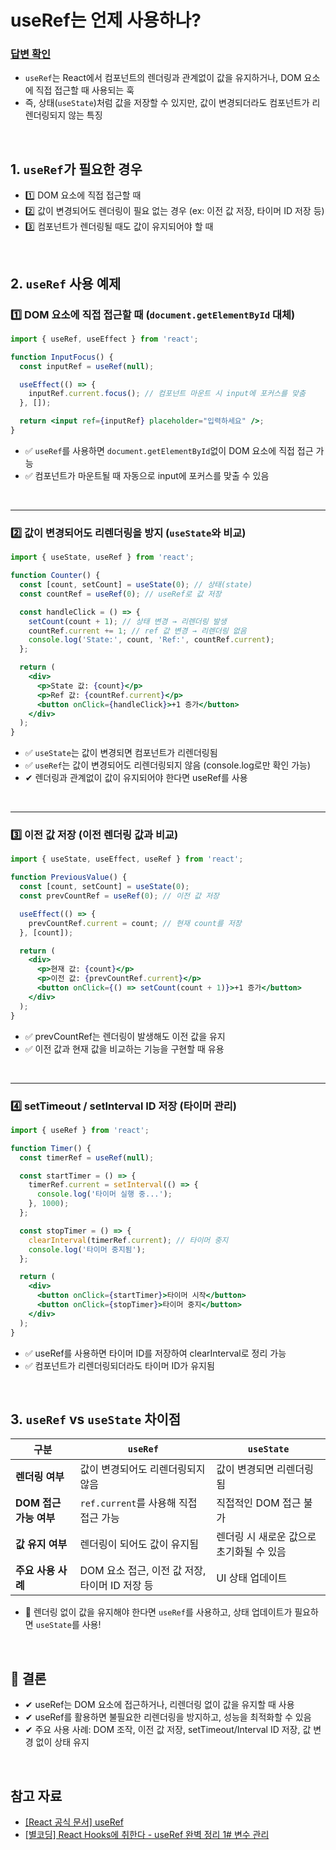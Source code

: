 # useRef는 언제 사용하나?

### [답변 확인](https://www.maeil-mail.kr/question/126)

- `useRef`는 React에서 컴포넌트의 렌더링과 관계없이 값을 유지하거나, DOM 요소에 직접 접근할 때 사용되는 훅
- 즉, 상태(`useState`)처럼 값을 저장할 수 있지만, 값이 변경되더라도 컴포넌트가 리렌더링되지 않는 특징

<br/>

## 1. `useRef`가 필요한 경우

- 1️⃣ DOM 요소에 직접 접근할 때
- 2️⃣ 값이 변경되어도 렌더링이 필요 없는 경우 (ex: 이전 값 저장, 타이머 ID 저장 등)
- 3️⃣ 컴포넌트가 렌더링될 때도 값이 유지되어야 할 때

<br/>

## 2. `useRef` 사용 예제

### 1️⃣ DOM 요소에 직접 접근할 때 (`document.getElementById` 대체)

```jsx
import { useRef, useEffect } from 'react';

function InputFocus() {
  const inputRef = useRef(null);

  useEffect(() => {
    inputRef.current.focus(); // 컴포넌트 마운트 시 input에 포커스를 맞춤
  }, []);

  return <input ref={inputRef} placeholder="입력하세요" />;
}
```

- ✅ `useRef`를 사용하면 `document.getElementById`없이 DOM 요소에 직접 접근 가능
- ✅ 컴포넌트가 마운트될 때 자동으로 input에 포커스를 맞출 수 있음

<br/>

---

### 2️⃣ 값이 변경되어도 리렌더링을 방지 (`useState`와 비교)

```jsx
import { useState, useRef } from 'react';

function Counter() {
  const [count, setCount] = useState(0); // 상태(state)
  const countRef = useRef(0); // useRef로 값 저장

  const handleClick = () => {
    setCount(count + 1); // 상태 변경 → 리렌더링 발생
    countRef.current += 1; // ref 값 변경 → 리렌더링 없음
    console.log('State:', count, 'Ref:', countRef.current);
  };

  return (
    <div>
      <p>State 값: {count}</p>
      <p>Ref 값: {countRef.current}</p>
      <button onClick={handleClick}>+1 증가</button>
    </div>
  );
}
```

- ✅ `useState`는 값이 변경되면 컴포넌트가 리렌더링됨
- ✅ `useRef`는 값이 변경되어도 리렌더링되지 않음 (console.log로만 확인 가능)
- ✔ 렌더링과 관계없이 값이 유지되어야 한다면 useRef를 사용

<br/>

---

### 3️⃣ 이전 값 저장 (이전 렌더링 값과 비교)

```jsx
import { useState, useEffect, useRef } from 'react';

function PreviousValue() {
  const [count, setCount] = useState(0);
  const prevCountRef = useRef(0); // 이전 값 저장

  useEffect(() => {
    prevCountRef.current = count; // 현재 count를 저장
  }, [count]);

  return (
    <div>
      <p>현재 값: {count}</p>
      <p>이전 값: {prevCountRef.current}</p>
      <button onClick={() => setCount(count + 1)}>+1 증가</button>
    </div>
  );
}
```

- ✅ prevCountRef는 렌더링이 발생해도 이전 값을 유지
- ✅ 이전 값과 현재 값을 비교하는 기능을 구현할 때 유용

<br/>

---

### 4️⃣ setTimeout / setInterval ID 저장 (타이머 관리)

```jsx
import { useRef } from 'react';

function Timer() {
  const timerRef = useRef(null);

  const startTimer = () => {
    timerRef.current = setInterval(() => {
      console.log('타이머 실행 중...');
    }, 1000);
  };

  const stopTimer = () => {
    clearInterval(timerRef.current); // 타이머 중지
    console.log('타이머 중지됨');
  };

  return (
    <div>
      <button onClick={startTimer}>타이머 시작</button>
      <button onClick={stopTimer}>타이머 중지</button>
    </div>
  );
}
```

- ✅ useRef를 사용하면 타이머 ID를 저장하여 clearInterval로 정리 가능
- ✅ 컴포넌트가 리렌더링되더라도 타이머 ID가 유지됨

<br/>

## 3. `useRef` vs `useState` 차이점

| 구분                   | `useRef`                                       | `useState`                               |
| ---------------------- | ---------------------------------------------- | ---------------------------------------- |
| **렌더링 여부**        | 값이 변경되어도 리렌더링되지 않음              | 값이 변경되면 리렌더링됨                 |
| **DOM 접근 가능 여부** | `ref.current`를 사용해 직접 접근 가능          | 직접적인 DOM 접근 불가                   |
| **값 유지 여부**       | 렌더링이 되어도 값이 유지됨                    | 렌더링 시 새로운 값으로 초기화될 수 있음 |
| **주요 사용 사례**     | DOM 요소 접근, 이전 값 저장, 타이머 ID 저장 등 | UI 상태 업데이트                         |

- 📌 렌더링 없이 값을 유지해야 한다면 `useRef`를 사용하고, 상태 업데이트가 필요하면 `useState`를 사용!

<br/>

## 🔹 결론

- ✔ useRef는 DOM 요소에 접근하거나, 리렌더링 없이 값을 유지할 때 사용
- ✔ useRef를 활용하면 불필요한 리렌더링을 방지하고, 성능을 최적화할 수 있음
- ✔ 주요 사용 사례: DOM 조작, 이전 값 저장, setTimeout/Interval ID 저장, 값 변경 없이 상태 유지

<br/>

## 참고 자료

- [[React 공식 문서] useRef](https://www.youtube.com/watch?v=pNqlLVEvnQo)
- [[별코딩] React Hooks에 취한다 - useRef 완벽 정리 1# 변수 관리](https://www.youtube.com/watch?v=VxqZrL4FLz8)

